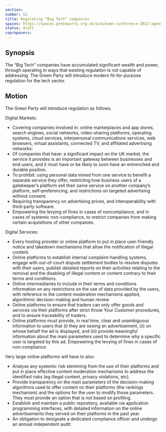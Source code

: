 ```yaml
---
section:
number: 52
title: Regulating “Big Tech” companies
spaces: https://spaces.greenparty.org.uk/s/autumn-conference-2022-agenda-forum/?contentId=101920
status: draft
coproposers:
---
```

## Synopsis
The “Big Tech” companies have accumulated significant wealth and power, through operating in ways that existing regulation is not capable of addressing. The Green Party will introduce modern fit-for-purpose regulation for the tech sector.

## Motion
The Green Party will introduce regulation as follows.

Digital Markets:

* Covering companies involved in: online marketplaces and app stores, search engines, social networks, video-sharing platforms, operating systems, cloud services, interpersonal communications services, web browsers, virtual assistants, connected TV, and affiliated advertising networks:
* Of companies that have: a significant impact on the UK market, the service it provides is an important gateway between businesses and end users, and it must have or be likely to soon have an entrenched and durable position.
* To prohibit: using personal data mined from one service to benefit a separate service they offer, restricting how business users of a gatekeeper’s platform sell their same service on another company’s platform, self-preferencing, and restrictions on targeted advertising without consent.
* Requiring transparency on advertising prices, and interoperability with third-party software.
* Empowering the levying of fines in cases of noncompliance, and in cases of systemic non-compliance, to restrict companies from making certain acquisitions of other companies.

Digital Services:

* Every hosting provider or online platform to put in place user-friendly notice and takedown mechanisms that allow the notification of illegal content.
* Online platforms to establish internal complaint-handling systems, engage with out-of-court dispute settlement bodies to resolve disputes with their users, publish detailed reports on their activities relating to the removal and the disabling of illegal content or content contrary to their terms and conditions.
* Online intermediaries to include in their terms and conditions information on any restrictions on the use of data provided by the users, with reference to the content moderation mechanisms applied, algorithmic decision-making and human review
* Online platforms to ensure that traders can only offer goods and services via their platforms after strict Know Your Customer procedures, and to ensure traceability of traders.
* Online platforms must provide, in real time, clear and unambiguous information to users that (i) they are seeing an advertisement, (ii) on whose behalf the ad is displayed, and (iii) provide meaningful information about the main parameters used to determine why a specific user is targeted by this ad.
    Empowering the levying of fines in cases of non-compliance.

Very large online platforms will have to also:

* Analyse any systemic risk stemming from the use of their platforms and put in place effective content moderation mechanisms to address the identified risks (eg illegal content, privacy violations, etc).
* Provide transparency on the main parameters of the decision-making algorithms used to offer content on their platforms (the rankings mechanism) and the options for the user to modify those parameters. They must provide an option that is not based on profiling.
* Establish and maintain a public repository, available via application programming interfaces, with detailed information on the online advertisements they served on their platforms in the past year.
* An obligation to designate a dedicated compliance officer and undergo an annual independent audit.
